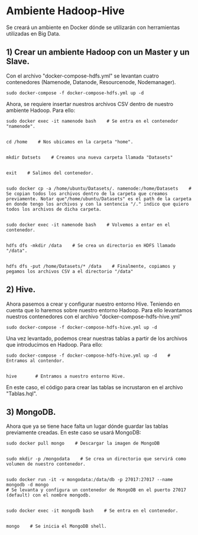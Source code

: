 # Ambiente Hadoop-Hive
Se creará un ambiente en Docker dónde se utilizarán con herramientas utilizadas en Big Data.

## 1) Crear un ambiente Hadoop con un Master y un Slave.

Con el archivo "docker-compose-hdfs.yml" se levantan cuatro contenedores (Namenode, Datanode, Resourcenode, Nodemanager).
```
sudo docker-compose -f docker-compose-hdfs.yml up -d
```

Ahora, se requiere insertar nuestros archivos CSV dentro de nuestro ambiente Hadoop. Para ello:
```
sudo docker exec -it namenode bash    # Se entra en el contenedor "namenode".


cd /home    # Nos ubicamos en la carpeta "home".


mkdir Datsets    # Creamos una nueva carpeta llamada "Datasets"


exit    # Salimos del contenedor.


sudo docker cp -a /home/ubuntu/Datasets/. namenode:/home/Datasets    # Se copian todos los archivos dentro de la carpeta que creamos previamente. Notar que"/home/ubuntu/Datasets" es el path de la carpeta en donde tengo los archivos y con la sentencia "/." indico que quiero todos los archivos de dicha carpeta.


sudo docker exec -it namenode bash    # Volvemos a entar en el contenedor.


hdfs dfs -mkdir /data    # Se crea un directorio en HDFS llamado "/data".


hdfs dfs -put /home/Datasets/* /data    # Finalmente, copiamos y pegamos los archivos CSV a el directorio "/data"
```

## 2) Hive.
Ahora pasemos a crear y configurar nuestro entorno Hive. Teniendo en cuenta que lo haremos sobre nuestro entorno Hadoop. Para ello levantamos nuestros contenedores con el archivo "docker-compose-hdfs-hive.yml"
```
sudo docker-compose -f docker-compose-hdfs-hive.yml up -d
```
Una vez levantado, podemos crear nuestras tablas a partir de los archivos que introducimos en Hadoop. Para ello:
```
sudo docker-compose -f docker-compose-hdfs-hive.yml up -d    # Entramos al contendor.


hive       # Entramos a nuestro entorno Hive.
```
En este caso, el código para crear las tablas se incrustaron en el archivo "Tablas.hql".

## 3) MongoDB.
Ahora que ya se tiene hace falta un lugar dónde guardar las tablas previamente creadas. En este caso se usará MongoDB:
```
sudo docker pull mongo    # Descargar la imagen de MongoDB


sudo mkdir -p /mongodata    # Se crea un directorio que servirá como volumen de nuestro contenedor.


sudo docker run -it -v mongodata:/data/db -p 27017:27017 --name mongodb -d mongo
# Se levanta y configura un contenedor de MongoDB en el puerto 27017 (default) con el nombre mongodb.


sudo docker exec -it mongodb bash    # Se entra en el contenedor.


mongo    # Se inicia el MongoDB shell.
```
